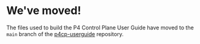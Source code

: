 # We've moved!

The files used to build the P4 Control Plane User Guide
have moved to the `main` branch of the
[p4cp-userguide](https://github.com/ipdk-io/p4cp-userguide)
repository.
